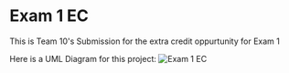 # Exam 1 EC
This is Team 10's Submission for the extra credit oppurtunity for Exam 1

Here is a UML Diagram for this project:
![Exam 1 EC](https://github.com/user-attachments/assets/4bcb84e8-815b-4467-904c-e6da1a2330ec)
